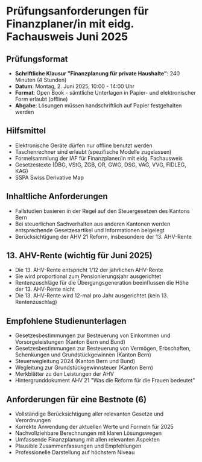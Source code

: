 # Prüfungsanforderungen für Finanzplaner/in mit eidg. Fachausweis Juni 2025

## Prüfungsformat
- **Schriftliche Klausur "Finanzplanung für private Haushalte"**: 240 Minuten (4 Stunden)
- **Datum**: Montag, 2. Juni 2025, 10:00 - 14:00 Uhr
- **Format**: Open Book - sämtliche Unterlagen in Papier- und elektronischer Form erlaubt (offline)
- **Abgabe**: Lösungen müssen handschriftlich auf Papier festgehalten werden

## Hilfsmittel
- Elektronische Geräte dürfen nur offline benutzt werden
- Taschenrechner sind erlaubt (spezifische Modelle zugelassen)
- Formelsammlung der IAF für Finanzplaner/in mit eidg. Fachausweis
- Gesetzestexte (DBG, VStG, ZGB, OR, GWG, DSG, VAG, VVG, FIDLEG, KAG)
- SSPA Swiss Derivative Map

## Inhaltliche Anforderungen
- Fallstudien basieren in der Regel auf den Steuergesetzen des Kantons Bern
- Bei steuerlichen Sachverhalten aus anderen Kantonen werden entsprechende Gesetzesartikel und Informationen beigelegt
- Berücksichtigung der AHV 21 Reform, insbesondere der 13. AHV-Rente

## 13. AHV-Rente (wichtig für Juni 2025)
- Die 13. AHV-Rente entspricht 1/12 der jährlichen AHV-Rente
- Sie wird proportional zum Pensionierungsjahr ausgerichtet
- Rentenzuschläge für die Übergangsgeneration beeinflussen die Höhe der 13. AHV-Rente nicht
- Die 13. AHV-Rente wird 12-mal pro Jahr ausgerichtet (kein 13. Rentenzuschlag)

## Empfohlene Studienunterlagen
- Gesetzesbestimmungen zur Besteuerung von Einkommen und Vorsorgeleistungen (Kanton Bern und Bund)
- Gesetzesbestimmungen zur Besteuerung von Vermögen, Erbschaften, Schenkungen und Grundstückgewinnen (Kanton Bern)
- Steuerwegleitung 2024 (Kanton Bern und Bund)
- Wegleitung zur Grundstückgewinnsteuer (Kanton Bern)
- Merkblätter zu den Leistungen der AHV
- Hintergrunddokument AHV 21 "Was die Reform für die Frauen bedeutet"

## Anforderungen für eine Bestnote (6)
- Vollständige Berücksichtigung aller relevanten Gesetze und Verordnungen
- Korrekte Anwendung der aktuellen Werte und Formeln für 2025
- Nachvollziehbare Berechnungen mit klaren Lösungswegen
- Umfassende Finanzplanung mit allen relevanten Aspekten
- Plausible Zusammenfassungen und Empfehlungen
- Professionelle Darstellung auf höchstem Niveau